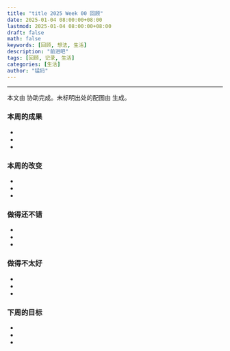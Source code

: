 ```yaml
---
title: "title 2025 Week 00 回顾"
date: 2025-01-04 08:00:00+08:00
lastmod: 2025-01-04 08:00:00+08:00
draft: false
math: false
keywords: [回顾, 想法, 生活]
description: "前进吧"
tags: [回顾, 记录, 生活]
categories: [生活]
author: "猛犸"
---
```




---

本文由 协助完成。未标明出处的配图由 生成。

### 本周的成果

- 
- 
- 

### 本周的改变

- 
- 
- 

### 做得还不错

- 
- 
- 

### 做得不太好

- 
- 
- 

### 下周的目标

- 
- 
- 
